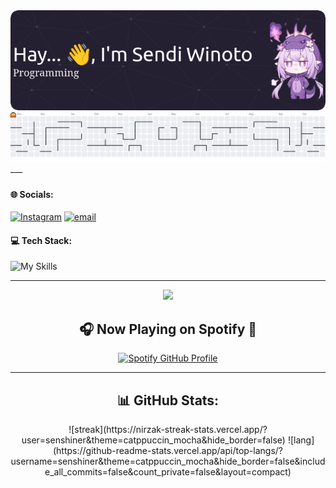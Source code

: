 <div>
  <div align="center">
    <img src="img/github-header-image.png"  />
  </div>
  <picture>
    <source media="(prefers-color-scheme: dark)" srcset="https://raw.githubusercontent.com/senshiner/senshiner/output/pacman-contribution-graph-dark.svg">
    <source media="(prefers-color-scheme: light)" srcset="https://raw.githubusercontent.com/senshiner/senshiner/output/pacman-contribution-graph.svg">
    <img alt="pacman contribution graph" src="https://raw.githubusercontent.com/senshiner/senshiner/output/pacman-contribution-graph.svg">
  </picture>
</div>
___

#####

#### 🌐 Socials:
[![Instagram](https://img.shields.io/badge/Instagram-%23E4405F.svg?logo=Instagram&logoColor=white)](https://instagram.com/senspirify) [![email](https://img.shields.io/badge/Email-D14836?logo=gmail&logoColor=white)](mailto:sendi.w20@gmail.com) 

#### 💻 Tech Stack:
![My Skills](https://skillicons.dev/icons?i=js,html,python,css&theme=dark)

___

<div align="center">
  <img height="200" src="https://pbs.twimg.com/media/GHP9V1XWoAEv9-m.jpg"  />
</div>

<div align="center">
  <h2>🎧 Now Playing on Spotify 🎵</h2>
  <p>
    <a href="https://github.com/kittinan/spotify-github-profile">
    <img src="https://spotify-github-profile.kittinanx.com/api/view.svg?uid=31mhedlvguhecy63xl2mabfwntl4&cover_image=true&theme=novatorem&show_offline=false&background_color=FFFFFF&interchange=false&bar_color=00ffff&bar_color_cover=false" alt="Spotify GitHub Profile" width="30%">
    </a>
  </p>
</div>

___

<div align="center">
  <h2>📊 GitHub Stats: </h2>
  ![streak](https://nirzak-streak-stats.vercel.app/?user=senshiner&theme=catppuccin_mocha&hide_border=false) ![lang](https://github-readme-stats.vercel.app/api/top-langs/?username=senshiner&theme=catppuccin_mocha&hide_border=false&include_all_commits=false&count_private=false&layout=compact)
</div>